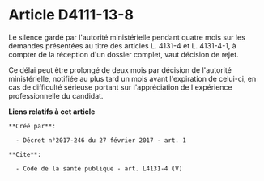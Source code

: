 # Article D4111-13-8

Le silence gardé par l'autorité ministérielle pendant quatre mois sur les demandes présentées au titre des articles L. 4131-4
et L. 4131-4-1, à compter de la réception d'un dossier complet, vaut décision de rejet. 

Ce délai peut être prolongé de deux mois par décision de l'autorité ministérielle, notifiée au plus tard un mois avant
l'expiration de celui-ci, en cas de difficulté sérieuse portant sur l'appréciation de l'expérience professionnelle du
candidat.

**Liens relatifs à cet article**

	**Créé par**:

	  - Décret n°2017-246 du 27 février 2017 - art. 1

	**Cite**:

	  - Code de la santé publique - art. L4131-4 (V)

